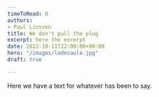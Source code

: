 ```yaml
---
timeToRead: 0
authors:
- Paul Linssen
title: We don't pull the plug
excerpt: here the excerpt
date: 2022-10-11T22:00:00+00:00
hero: "/images/ladesaule.jpg"
draft: true

---
```

Here we have a text for whatever has been to say.